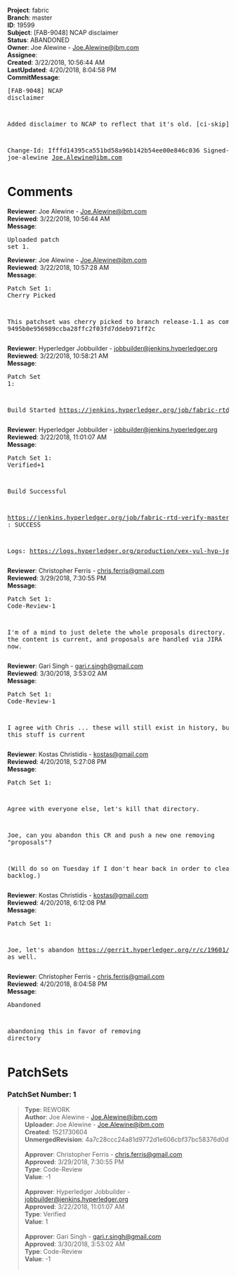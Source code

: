 <strong>Project</strong>: fabric<br><strong>Branch</strong>: master<br><strong>ID</strong>: 19599<br><strong>Subject</strong>: [FAB-9048] NCAP disclaimer<br><strong>Status</strong>: ABANDONED<br><strong>Owner</strong>: Joe Alewine - Joe.Alewine@ibm.com<br><strong>Assignee</strong>:<br><strong>Created</strong>: 3/22/2018, 10:56:44 AM<br><strong>LastUpdated</strong>: 4/20/2018, 8:04:58 PM<br><strong>CommitMessage</strong>:<br><pre>[FAB-9048] NCAP disclaimer

Added disclaimer to NCAP to reflect that it's old.
[ci-skip]

Change-Id: Ifffd14395ca551bd58a96b142b54ee00e846c036
Signed-off-by: joe-alewine <Joe.Alewine@ibm.com>
</pre><h1>Comments</h1><strong>Reviewer</strong>: Joe Alewine - Joe.Alewine@ibm.com<br><strong>Reviewed</strong>: 3/22/2018, 10:56:44 AM<br><strong>Message</strong>: <pre>Uploaded patch set 1.</pre><strong>Reviewer</strong>: Joe Alewine - Joe.Alewine@ibm.com<br><strong>Reviewed</strong>: 3/22/2018, 10:57:28 AM<br><strong>Message</strong>: <pre>Patch Set 1: Cherry Picked

This patchset was cherry picked to branch release-1.1 as commit 9495b0e956989ccba28ffc2f03fd7ddeb971ff2c</pre><strong>Reviewer</strong>: Hyperledger Jobbuilder - jobbuilder@jenkins.hyperledger.org<br><strong>Reviewed</strong>: 3/22/2018, 10:58:21 AM<br><strong>Message</strong>: <pre>Patch Set 1:

Build Started https://jenkins.hyperledger.org/job/fabric-rtd-verify-master/390/</pre><strong>Reviewer</strong>: Hyperledger Jobbuilder - jobbuilder@jenkins.hyperledger.org<br><strong>Reviewed</strong>: 3/22/2018, 11:01:07 AM<br><strong>Message</strong>: <pre>Patch Set 1: Verified+1

Build Successful 

https://jenkins.hyperledger.org/job/fabric-rtd-verify-master/390/ : SUCCESS

Logs: https://logs.hyperledger.org/production/vex-yul-hyp-jenkins-3/fabric-rtd-verify-master/390</pre><strong>Reviewer</strong>: Christopher Ferris - chris.ferris@gmail.com<br><strong>Reviewed</strong>: 3/29/2018, 7:30:55 PM<br><strong>Message</strong>: <pre>Patch Set 1: Code-Review-1

I'm of a mind to just delete the whole proposals directory. None of the content is current, and proposals are handled via JIRA now.</pre><strong>Reviewer</strong>: Gari Singh - gari.r.singh@gmail.com<br><strong>Reviewed</strong>: 3/30/2018, 3:53:02 AM<br><strong>Message</strong>: <pre>Patch Set 1: Code-Review-1

I agree with Chris ... these will still exist in history, but none of this stuff is current</pre><strong>Reviewer</strong>: Kostas Christidis - kostas@gmail.com<br><strong>Reviewed</strong>: 4/20/2018, 5:27:08 PM<br><strong>Message</strong>: <pre>Patch Set 1:

Agree with everyone else, let's kill that directory.

Joe, can you abandon this CR and push a new one removing "proposals"?

(Will do so on Tuesday if I don't hear back in order to clear the backlog.)</pre><strong>Reviewer</strong>: Kostas Christidis - kostas@gmail.com<br><strong>Reviewed</strong>: 4/20/2018, 6:12:08 PM<br><strong>Message</strong>: <pre>Patch Set 1:

Joe, let's abandon https://gerrit.hyperledger.org/r/c/19601/ as well.</pre><strong>Reviewer</strong>: Christopher Ferris - chris.ferris@gmail.com<br><strong>Reviewed</strong>: 4/20/2018, 8:04:58 PM<br><strong>Message</strong>: <pre>Abandoned

abandoning this in favor of removing directory</pre><h1>PatchSets</h1><h3>PatchSet Number: 1</h3><blockquote><strong>Type</strong>: REWORK<br><strong>Author</strong>: Joe Alewine - Joe.Alewine@ibm.com<br><strong>Uploader</strong>: Joe Alewine - Joe.Alewine@ibm.com<br><strong>Created</strong>: 1521730604<br><strong>UnmergedRevision</strong>: 4a7c28ccc24a81d9772d1e606cbf37bc58376d0d<br><br><strong>Approver</strong>: Christopher Ferris - chris.ferris@gmail.com<br><strong>Approved</strong>: 3/29/2018, 7:30:55 PM<br><strong>Type</strong>: Code-Review<br><strong>Value</strong>: -1<br><br><strong>Approver</strong>: Hyperledger Jobbuilder - jobbuilder@jenkins.hyperledger.org<br><strong>Approved</strong>: 3/22/2018, 11:01:07 AM<br><strong>Type</strong>: Verified<br><strong>Value</strong>: 1<br><br><strong>Approver</strong>: Gari Singh - gari.r.singh@gmail.com<br><strong>Approved</strong>: 3/30/2018, 3:53:02 AM<br><strong>Type</strong>: Code-Review<br><strong>Value</strong>: -1<br><br></blockquote>